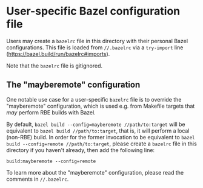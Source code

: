 # User-specific Bazel configuration file

Users may create a `bazelrc` file in this directory with their personal Bazel configurations. This
file is loaded from `//.bazelrc` via a `try-import` line (https://bazel.build/run/bazelrc#imports).

Note that the `bazelrc` file is gitignored.

## The "mayberemote" configuration

One notable use case for a user-specific `bazelrc` file is to override the "mayberemote"
configuration, which is used e.g. from Makefile targets that *may* perform RBE builds with Bazel.

By default, `bazel build --config=mayberemote //path/to:target` will be equivalent to
`bazel build //path/to:target`, that is, it will perform a local (non-RBE) build. In order for the
former invocation to be equivalent to `bazel build --config=remote //path/to:target`, please create
a `bazelrc` file in this directory if you haven't already, then add the following line:

```
build:mayberemote --config=remote
```

To learn more about the "mayberemote" configuration, please read the comments in `//.bazelrc`.
